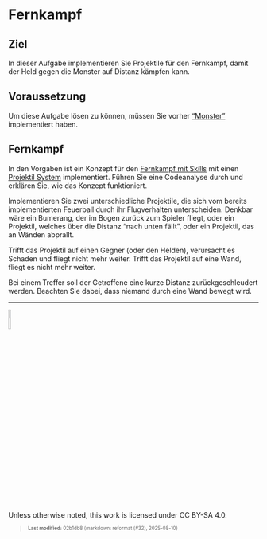 # Fernkampf

## Ziel

In dieser Aufgabe implementieren Sie Projektile für den Fernkampf, damit
der Held gegen die Monster auf Distanz kämpfen kann.

## Voraussetzung

Um diese Aufgabe lösen zu können, müssen Sie vorher
[“Monster”](tasknpc-monster.md) implementiert haben.

## Fernkampf

In den Vorgaben ist ein Konzept für den [Fernkampf mit
Skills](https://github.com/Dungeon-CampusMinden/Dungeon/tree/master/game/src/ecs/components/skill)
mit einen [Projektil
System](https://github.com/Dungeon-CampusMinden/Dungeon/blob/master/dungeon/src/contrib/systems/ProjectileSystem.java)
implementiert. Führen Sie eine Codeanalyse durch und erklären Sie, wie
das Konzept funktioniert.

Implementieren Sie zwei unterschiedliche Projektile, die sich vom
bereits implementierten Feuerball durch ihr Flugverhalten unterscheiden.
Denkbar wäre ein Bumerang, der im Bogen zurück zum Spieler fliegt, oder
ein Projektil, welches über die Distanz “nach unten fällt”, oder ein
Projektil, das an Wänden abprallt.

Trifft das Projektil auf einen Gegner (oder den Helden), verursacht es
Schaden und fliegt nicht mehr weiter. Trifft das Projektil auf eine
Wand, fliegt es nicht mehr weiter.

Bei einem Treffer soll der Getroffene eine kurze Distanz
zurückgeschleudert werden. Beachten Sie dabei, dass niemand durch eine
Wand bewegt wird.

------------------------------------------------------------------------

<img src="https://licensebuttons.net/l/by-sa/4.0/88x31.png" width="10%">

Unless otherwise noted, this work is licensed under CC BY-SA 4.0.

<blockquote><p><sup><sub><strong>Last modified:</strong> 02b1db8 (markdown: reformat (#32), 2025-08-10)<br></sub></sup></p></blockquote>
